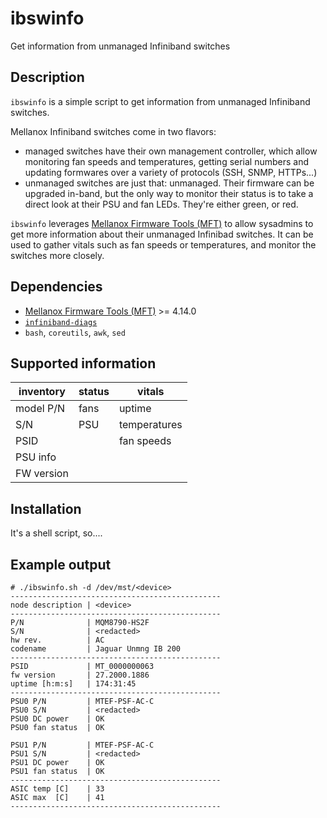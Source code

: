 # ibswinfo
Get information from unmanaged Infiniband switches


## Description
 `ibswinfo` is a simple script to get information from unmanaged Infiniband switches.

Mellanox Infiniband switches come in two flavors:
* managed switches have their own management controller, which allow monitoring fan speeds and temperatures, getting serial numbers and updating formwares over a variety of protocols (SSH, SNMP, HTTPs...)
* unmanaged switches are just that: unmanaged. Their firmware can be upgraded in-band, but the only way to monitor their status is to take a direct look at their PSU and fan LEDs. They're either green, or red.

`ibswinfo` leverages [Mellanox Firmware Tools (MFT)](https://www.mellanox.com/products/adapter-software/firmware-tools) to allow sysadmins to get more information about their unmanaged Infinibad switches. It can be used to gather vitals such as fan speeds or temperatures, and monitor the switches more closely.



## Dependencies

* [Mellanox Firmware Tools (MFT)](https://www.mellanox.com/products/adapter-software/firmware-tools) >= 4.14.0
* [`infiniband-diags`](https://github.com/linux-rdma/rdma-core)
* `bash`, `coreutils`, `awk`, `sed`


## Supported information

| inventory  | status | vitals       |
| ---------- | ------ | ------------ |
| model P/N  | fans   | uptime       |
| S/N        | PSU    | temperatures |
| PSID       |        | fan speeds   |
| PSU info   |        |              |
| FW version |        |              |



## Installation

It's a shell script, so....


## Example output

```
# ./ibswinfo.sh -d /dev/mst/<device>
-----------------------------------------------
node description | <device>
-----------------------------------------------
P/N              | MQM8790-HS2F
S/N              | <redacted>
hw rev.          | AC
codename         | Jaguar Unmng IB 200
-----------------------------------------------
PSID             | MT_0000000063
fw version       | 27.2000.1886
uptime [h:m:s]   | 174:31:45
-----------------------------------------------
PSU0 P/N         | MTEF-PSF-AC-C
PSU0 S/N         | <redacted>
PSU0 DC power    | OK
PSU0 fan status  | OK

PSU1 P/N         | MTEF-PSF-AC-C
PSU1 S/N         | <redacted>
PSU1 DC power    | OK
PSU1 fan status  | OK
-----------------------------------------------
ASIC temp [C]    | 33
ASIC max  [C]    | 41
-----------------------------------------------

```
